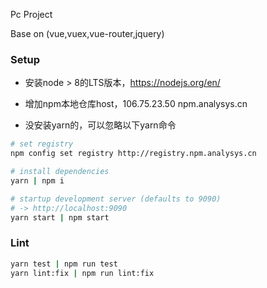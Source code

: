 Pc Project

Base on (vue,vuex,vue-router,jquery)

### Setup

- 安装node > 8的LTS版本，https://nodejs.org/en/

- 增加npm本地仓库host，106.75.23.50 npm.analysys.cn

- 没安装yarn的，可以忽略以下yarn命令

```sh
# set registry
npm config set registry http://registry.npm.analysys.cn

# install dependencies
yarn | npm i

# startup development server (defaults to 9090)
# -> http://localhost:9090
yarn start | npm start
```

### Lint
```sh
yarn test | npm run test
yarn lint:fix | npm run lint:fix
```
